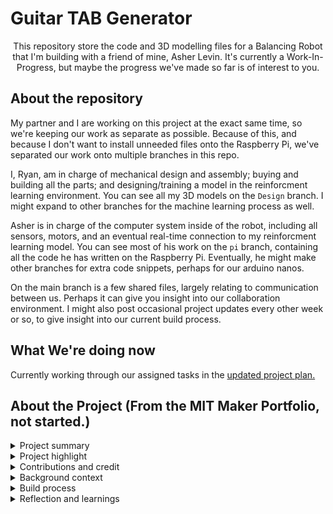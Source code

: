 # Guitar TAB Generator

<div align="center">
    This repository store the code and 3D modelling files for a Balancing Robot that I'm building with a friend of mine, Asher Levin. It's currently a Work-In-Progress, but maybe the progress we've made so far is of interest to you.
</div>

## About the repository

My partner and I are working on this project at the exact same time, so we're keeping our work as separate as possible. Because of this, and because I don't want to install unneeded files onto the Raspberry Pi, we've separated our work onto multiple branches in this repo. 

I, Ryan, am in charge of mechanical design and assembly; buying and building all the parts; and designing/training a model in the reinforcment learning environment. You can see all my 3D models on the `Design` branch. I might expand to other branches for the machine learning process as well.

Asher is in charge of the computer system inside of the robot, including all sensors, motors, and an eventual real-time connection to my reinforcment learning model. You can see most of his work on the `pi` branch, containing all the code he has written on the Raspberry Pi. Eventually, he might make other branches for extra code snippets, perhaps for our arduino nanos.

On the main branch is a few shared files, largely relating to communication between us. Perhaps it can give you insight into our collaboration environment. I might also post occasional project updates every other week or so, to give insight into our current build process.

## What We're doing now

Currently working through our assigned tasks in the [updated project plan.](10-23-24_Task_Guide.md)

## About the Project (From the MIT Maker Portfolio, not started.)

<details>
  <summary>Project summary</summary>
   - What is it? If it's not obvious, what does it do and how does it work?
<br/><br/>

</details>

<details>
  <summary>Project highlight</summary>
   - Explain your favorite thing about this project and why.
<br/><br/>

</details>

<details>
  <summary>Contributions and credit </summary>
   - What was your personal role in this project? If you made changes to an existing project, explain what you started with and what you changed. Name any collaborators/mentors and summarize their roles. Tell us if any of your collaborators are also possibly submitting an MIT Maker Portfolio this year.
<br/><br/>

</details>

<details>
  <summary>Background context</summary>
   - Tell us any goals that might help us better understand your project. “Having fun” and “learning” are valid goals.<br/>
 - Context: Who is it for? How is it used? Don't assume these answers are obvious. If you have made a tool or product to address some problem, what else already exists to solve the same problem?<br/>
 - Describe constraints like budget, space, available tooling, etc.s
<br/><br/>

</details>

<details>
  <summary>Build process</summary>
   - Tell us more about your build. What was your approach, and why did you decide to do it that way? If there was a design/testing process, what did you do? Consider attaching photos in the subsequent media uploader page to demonstrate your build process.
<br/><br/>

</details>

<details>
  <summary>Reflection and learnings</summary>
   - What changed along the way? Did the result fulfill your intended goals? What turned out well? What mistakes did you make? If things broke, why? Are there things you would like to do differently next time? What did you learn?
<br/><br/>

</details>
